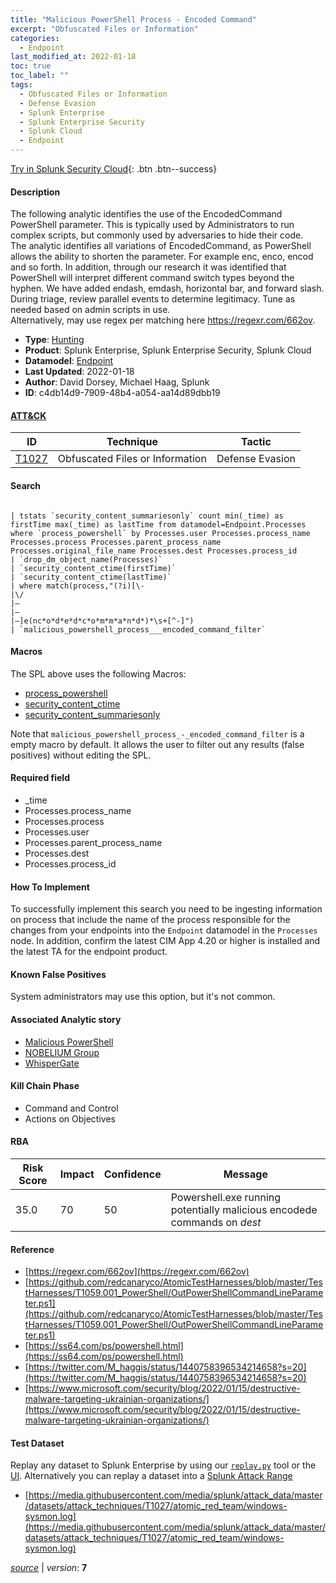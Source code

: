 ```yaml
---
title: "Malicious PowerShell Process - Encoded Command"
excerpt: "Obfuscated Files or Information"
categories:
  - Endpoint
last_modified_at: 2022-01-18
toc: true
toc_label: ""
tags:
  - Obfuscated Files or Information
  - Defense Evasion
  - Splunk Enterprise
  - Splunk Enterprise Security
  - Splunk Cloud
  - Endpoint
---
```




[Try in Splunk Security Cloud](https://www.splunk.com/en_us/cyber-security.html){: .btn .btn--success}

#### Description

The following analytic identifies the use of the EncodedCommand PowerShell parameter. This is typically used by Administrators to run complex scripts, but commonly used by adversaries to hide their code. \
The analytic identifies all variations of EncodedCommand, as PowerShell allows the ability to shorten the parameter. For example enc, enco, encod and so forth. In addition, through our research it was identified that PowerShell will interpret different command switch types beyond the hyphen. We have added endash, emdash, horizontal bar, and forward slash. \
During triage, review parallel events to determine legitimacy. Tune as needed based on admin scripts in use. \
Alternatively, may use regex per matching here https://regexr.com/662ov.

- **Type**: [Hunting](https://github.com/splunk/security_content/wiki/Detection-Analytic-Types)
- **Product**: Splunk Enterprise, Splunk Enterprise Security, Splunk Cloud
- **Datamodel**: [Endpoint](https://docs.splunk.com/Documentation/CIM/latest/User/Endpoint)
- **Last Updated**: 2022-01-18
- **Author**: David Dorsey, Michael Haag, Splunk
- **ID**: c4db14d9-7909-48b4-a054-aa14d89dbb19


#### [ATT&CK](https://attack.mitre.org/)

| ID             | Technique        |  Tactic             |
| -------------- | ---------------- |-------------------- |
| [T1027](https://attack.mitre.org/techniques/T1027/) | Obfuscated Files or Information | Defense Evasion |

#### Search

```

| tstats `security_content_summariesonly` count min(_time) as firstTime max(_time) as lastTime from datamodel=Endpoint.Processes where `process_powershell` by Processes.user Processes.process_name Processes.process Processes.parent_process_name Processes.original_file_name Processes.dest Processes.process_id 
| `drop_dm_object_name(Processes)` 
| `security_content_ctime(firstTime)` 
| `security_content_ctime(lastTime)` 
| where match(process,"(?i)[\-
|\/
|–
|—
|―]e(nc*o*d*e*d*c*o*m*m*a*n*d*)*\s+[^-]") 
| `malicious_powershell_process___encoded_command_filter`
```

#### Macros
The SPL above uses the following Macros:
* [process_powershell](https://github.com/splunk/security_content/blob/develop/macros/process_powershell.yml)
* [security_content_ctime](https://github.com/splunk/security_content/blob/develop/macros/security_content_ctime.yml)
* [security_content_summariesonly](https://github.com/splunk/security_content/blob/develop/macros/security_content_summariesonly.yml)

Note that `malicious_powershell_process_-_encoded_command_filter` is a empty macro by default. It allows the user to filter out any results (false positives) without editing the SPL.

#### Required field
* _time
* Processes.process_name
* Processes.process
* Processes.user
* Processes.parent_process_name
* Processes.dest
* Processes.process_id


#### How To Implement
To successfully implement this search you need to be ingesting information on process that include the name of the process responsible for the changes from your endpoints into the `Endpoint` datamodel in the `Processes` node. In addition, confirm the latest CIM App 4.20 or higher is installed and the latest TA for the endpoint product.

#### Known False Positives
System administrators may use this option, but it&#39;s not common.

#### Associated Analytic story
* [Malicious PowerShell](/stories/malicious_powershell)
* [NOBELIUM Group](/stories/nobelium_group)
* [WhisperGate](/stories/whispergate)


#### Kill Chain Phase
* Command and Control
* Actions on Objectives



#### RBA

| Risk Score  | Impact      | Confidence   | Message      |
| ----------- | ----------- |--------------|--------------|
| 35.0 | 70 | 50 | Powershell.exe running potentially malicious encodede commands on $dest$ |




#### Reference

* [https://regexr.com/662ov](https://regexr.com/662ov)
* [https://github.com/redcanaryco/AtomicTestHarnesses/blob/master/TestHarnesses/T1059.001_PowerShell/OutPowerShellCommandLineParameter.ps1](https://github.com/redcanaryco/AtomicTestHarnesses/blob/master/TestHarnesses/T1059.001_PowerShell/OutPowerShellCommandLineParameter.ps1)
* [https://ss64.com/ps/powershell.html](https://ss64.com/ps/powershell.html)
* [https://twitter.com/M_haggis/status/1440758396534214658?s=20](https://twitter.com/M_haggis/status/1440758396534214658?s=20)
* [https://www.microsoft.com/security/blog/2022/01/15/destructive-malware-targeting-ukrainian-organizations/](https://www.microsoft.com/security/blog/2022/01/15/destructive-malware-targeting-ukrainian-organizations/)



#### Test Dataset
Replay any dataset to Splunk Enterprise by using our [`replay.py`](https://github.com/splunk/attack_data#using-replaypy) tool or the [UI](https://github.com/splunk/attack_data#using-ui).
Alternatively you can replay a dataset into a [Splunk Attack Range](https://github.com/splunk/attack_range#replay-dumps-into-attack-range-splunk-server)

* [https://media.githubusercontent.com/media/splunk/attack_data/master/datasets/attack_techniques/T1027/atomic_red_team/windows-sysmon.log](https://media.githubusercontent.com/media/splunk/attack_data/master/datasets/attack_techniques/T1027/atomic_red_team/windows-sysmon.log)



[*source*](https://github.com/splunk/security_content/tree/develop/detections/endpoint/malicious_powershell_process_-_encoded_command.yml) \| *version*: **7**